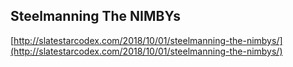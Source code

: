 ## Steelmanning The NIMBYs
  
  [http://slatestarcodex.com/2018/10/01/steelmanning-the-nimbys/](http://slatestarcodex.com/2018/10/01/steelmanning-the-nimbys/)